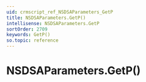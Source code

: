 ```yaml
---
uid: crmscript_ref_NSDSAParameters_GetP
title: NSDSAParameters.GetP()
intellisense: NSDSAParameters.GetP
sortOrder: 2709
keywords: GetP()
so.topic: reference
---
```


# NSDSAParameters.GetP()

